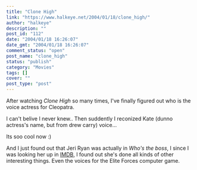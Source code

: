 ```yaml
---
title: "Clone High"
link: "https://www.halkeye.net/2004/01/18/clone_high/"
author: "halkeye"
description: ""
post_id: "112"
date: "2004/01/18 16:26:07"
date_gmt: "2004/01/18 16:26:07"
comment_status: "open"
post_name: "clone_high"
status: "publish"
category: "Movies"
tags: []
cover: ""
post_type: "post"
---
```


After watching _Clone High_ so many times, I've finally figured out who is the voice actress for Cleopatra.

I can't belive I never knew.. Then suddently I reconized Kate (dunno actress's name, but from drew carry) voice...

Its soo cool now :)

And I just found out that Jeri Ryan was actually in _Who's the boss_, I since I was looking her up in [IMDB](http://www.imdb.com/), I found out she's done all kinds of other interesting things. Even the voices for the Elite Forces computer game.